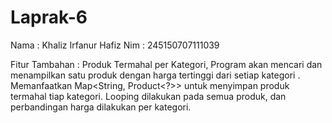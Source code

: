 # Laprak-6
Nama : Khaliz Irfanur Hafiz
Nim : 245150707111039

Fitur Tambahan :
Produk Termahal per Kategori,
Program akan mencari dan menampilkan satu produk dengan harga tertinggi dari setiap kategori .
Memanfaatkan Map<String, Product<?>> untuk menyimpan produk termahal tiap kategori.
Looping dilakukan pada semua produk, dan perbandingan harga dilakukan per kategori.
